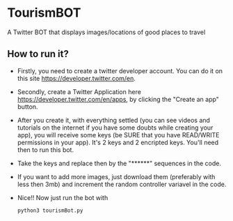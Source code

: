 # TourismBOT
A Twitter BOT that displays images/locations of good places to travel

## How to run it?
- Firstly, you need to create a twitter developer account. You can do it on this site https://developer.twitter.com/en.
- Secondly, create a Twitter Application here https://developer.twitter.com/en/apps, by clicking the "Create an app" button.

- After you create it, with everything settled (you can see videos and tutorials on the internet if you have some doubts while creating your app), you will receive some keys (be SURE that you have READ/WRITE permissions in your app). It's 2 keys and 2 encripted keys. You'll need then to run this bot.

- Take the keys and replace then by the "******" sequences in the code.

- If you want to add more images, just download them (preferably with less then 3mb) and increment the random controller variavel in the code.

- Nice!! Now just run the bot with
  ``` 
  python3 tourismBot.py
